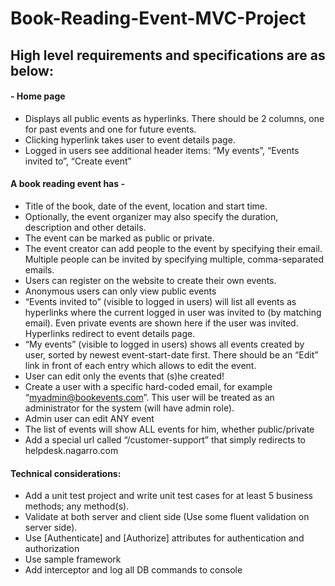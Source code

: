 # Book-Reading-Event-MVC-Project
## High level requirements and specifications are as below:
#### - Home page 
- Displays all public events as hyperlinks. There should be 2 columns, one for past events and one for future events. 
- Clicking hyperlink takes user to event details page.
- Logged in users see additional header items: “My events”, “Events invited to”, “Create event”
#### A book reading event has -
- Title of the book, date of the event, location and start time.
- Optionally, the event organizer may also specify the duration, description and other details.
-	The event can be marked as public or private.
-	The event creator can add people to the event by specifying their email. Multiple people can be invited by specifying multiple, comma-separated emails.
-	Users can register on the website to create their own events. 
-	Anonymous users can only view public events
-	“Events invited to” (visible to logged in users) will list all events as hyperlinks where the current logged in user was invited to (by matching email). Even private events are shown here if the user was invited. Hyperlinks redirect to event details page.
-	“My events” (visible to logged in users) shows all events created by user, sorted by newest event-start-date first. There should be an “Edit” link in front of each entry which allows to edit the event.
-	User can edit only the events that (s)he created!
-	Create a user with a specific hard-coded email, for example “myadmin@bookevents.com”. This user will be treated as an administrator for the system (will have admin role).
-	Admin user can edit ANY event
-	The list of events will show ALL events for him, whether public/private
-	Add a special url called “/customer-support” that simply redirects to helpdesk.nagarro.com 

#### Technical considerations:
-	Add a unit test project and write unit test cases for at least 5 business methods; any method(s).
-	Validate at both server and client side (Use some fluent validation on server side).
-	Use [Authenticate] and [Authorize] attributes for authentication and authorization
-	Use sample framework
-	Add interceptor and log all DB commands to console
